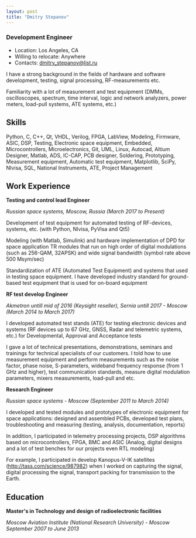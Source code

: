 ```yaml
---
layout: post
title: "Dmitry Stepanov"
---
```


### Development Engineer

*   Location: Los Angeles, CA
*   Willing to relocate: Anywhere
*   Contacts: dmitry_stepanov@list.ru

I have a strong background in the fields of hardware and software development, testing, signal processing, RF-measurements etc.

Familiarity with a lot of measurement and test equipment (DMMs, oscilloscopes, spectrum, time interval, logic and network analyzers, power meters, load-pull systems, ATE systems, etc.)

## Skills

Python, C, C++, Qt, VHDL, Verilog, FPGA, LabView, Modeling, Firmware, ASIC, DSP, Testing, Electronic space equipment, Embedded, Microcontrollers, Microelectronics, Git, UML, Linux, Autocad, Altium Designer, Matlab, ADS, IC-CAP, PCB designer, Soldering, Prototyping, Measurement equipment, Automatic test equipment, Matplotlib, SciPy, NIvisa, SQL, National Instruments, ATE, Project Management

## Work Experience

**Testing and control lead Engineer**

_Russian space systems, Moscow, Russia (March 2017 to Present)_

Development of test equipment for automated testing of RF-devices, systems, etc. (with Python, NIvisa, PyVisa and Qt5)

Modeling (with Matlab, Simulink) and hardware implementation of DPD for space application TR modules that run on high order of digital modulations (such as 256-QAM, 32APSK) and wide signal bandwidth (symbol rate above 500 Msym/sec)

Standardization of ATE (Automated Test Equipment) and systems that used in testing space equipment. I have developed industry standard for ground-based test equipment that is used for on-board equipment

**RF test develop Engineer**

_Akmetron untill mid of 2016 (Keysight reseller), Sernia untill 2017 - Moscow (March 2014 to March 2017)_

I developed automated test stands (ATE) for testing electronic devices and systems (RF devices up to 67 GHz, GNSS, Radar and telemetric systems, etc.) for Developmental, Approval and Acceptance tests

I gave a lot of technical presentations, demonstrations, seminars and trainings for technical specialists of our customers. I told how to use measurement equipment and perform measurements such as the noise factor, phase noise, S-parameters, wideband frequency response (from 1 GHz and higher), test communication standards, measure digital modulation parameters, mixers measurements, load-pull and etc.

**Research Engineer**

_Russian space systems - Moscow (September 2011 to March 2014)_

I developed and tested modules and prototypes of electronic equipment for space applications: designed and assembled PCBs, developed test plans, troubleshooting and measuring (testing, analysis, documentation, reports)

In addition, I participated in telemetry processing projects, DSP algorithms based on microcontrollers, FPGA, BMC and ASIC (Analog, digital designs and a lot of test benches for our projects even RTL modeling)

For example, I participated in develop Kanopus-V-IK satellites (http://tass.com/science/987982) when I worked on capturing the signal, digital processing the signal, transport packing for transmission to the Earth.

## Education

**Master's in Technology and design of radioelectronic facilities**

_Moscow Aviation Institute (National Research University) - Moscow September 2007 to June 2013_